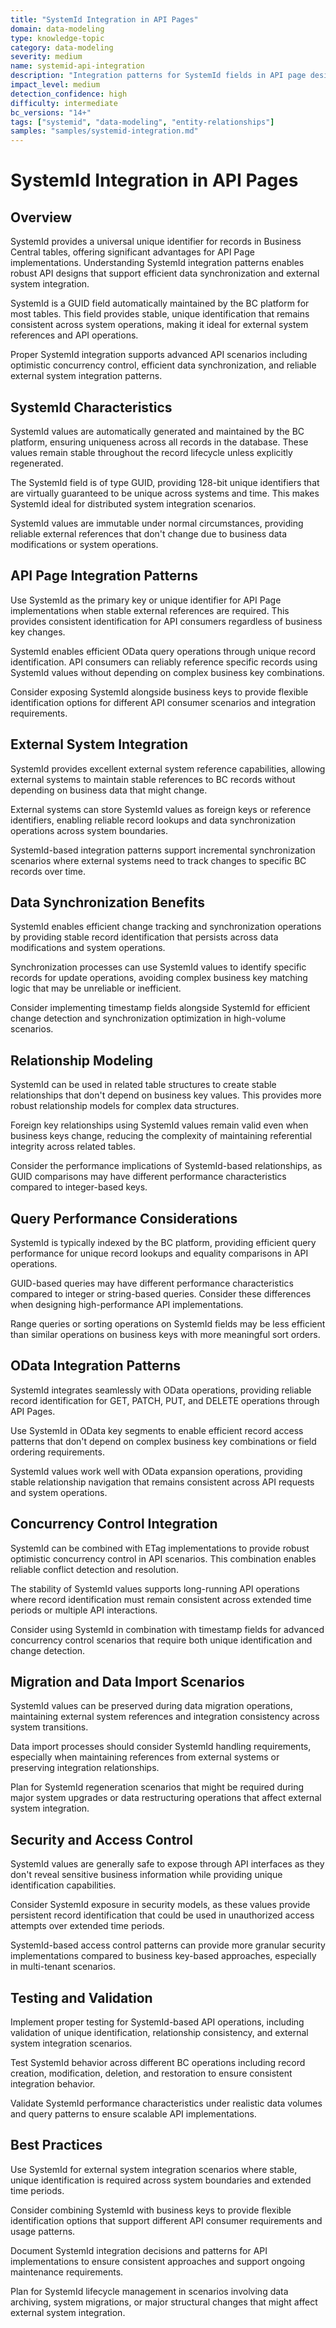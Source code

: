 ```yaml
---
title: "SystemId Integration in API Pages"
domain: data-modeling
type: knowledge-topic
category: data-modeling
severity: medium
name: systemid-api-integration
description: "Integration patterns for SystemId fields in API page design"
impact_level: medium
detection_confidence: high
difficulty: intermediate
bc_versions: "14+"
tags: ["systemid", "data-modeling", "entity-relationships"]
samples: "samples/systemid-integration.md"
---
```


# SystemId Integration in API Pages

## Overview

SystemId provides a universal unique identifier for records in Business Central tables, offering significant advantages for API Page implementations. Understanding SystemId integration patterns enables robust API designs that support efficient data synchronization and external system integration.

SystemId is a GUID field automatically maintained by the BC platform for most tables. This field provides stable, unique identification that remains consistent across system operations, making it ideal for external system references and API operations.

Proper SystemId integration supports advanced API scenarios including optimistic concurrency control, efficient data synchronization, and reliable external system integration patterns.

## SystemId Characteristics

SystemId values are automatically generated and maintained by the BC platform, ensuring uniqueness across all records in the database. These values remain stable throughout the record lifecycle unless explicitly regenerated.

The SystemId field is of type GUID, providing 128-bit unique identifiers that are virtually guaranteed to be unique across systems and time. This makes SystemId ideal for distributed system integration scenarios.

SystemId values are immutable under normal circumstances, providing reliable external references that don't change due to business data modifications or system operations.

## API Page Integration Patterns

Use SystemId as the primary key or unique identifier for API Page implementations when stable external references are required. This provides consistent identification for API consumers regardless of business key changes.

SystemId enables efficient OData query operations through unique record identification. API consumers can reliably reference specific records using SystemId values without depending on complex business key combinations.

Consider exposing SystemId alongside business keys to provide flexible identification options for different API consumer scenarios and integration requirements.

## External System Integration

SystemId provides excellent external system reference capabilities, allowing external systems to maintain stable references to BC records without depending on business data that might change.

External systems can store SystemId values as foreign keys or reference identifiers, enabling reliable record lookups and data synchronization operations across system boundaries.

SystemId-based integration patterns support incremental synchronization scenarios where external systems need to track changes to specific BC records over time.

## Data Synchronization Benefits

SystemId enables efficient change tracking and synchronization operations by providing stable record identification that persists across data modifications and system operations.

Synchronization processes can use SystemId values to identify specific records for update operations, avoiding complex business key matching logic that may be unreliable or inefficient.

Consider implementing timestamp fields alongside SystemId for efficient change detection and synchronization optimization in high-volume scenarios.

## Relationship Modeling

SystemId can be used in related table structures to create stable relationships that don't depend on business key values. This provides more robust relationship models for complex data structures.

Foreign key relationships using SystemId values remain valid even when business keys change, reducing the complexity of maintaining referential integrity across related tables.

Consider the performance implications of SystemId-based relationships, as GUID comparisons may have different performance characteristics compared to integer-based keys.

## Query Performance Considerations

SystemId is typically indexed by the BC platform, providing efficient query performance for unique record lookups and equality comparisons in API operations.

GUID-based queries may have different performance characteristics compared to integer or string-based queries. Consider these differences when designing high-performance API implementations.

Range queries or sorting operations on SystemId fields may be less efficient than similar operations on business keys with more meaningful sort orders.

## OData Integration Patterns

SystemId integrates seamlessly with OData operations, providing reliable record identification for GET, PATCH, PUT, and DELETE operations through API Pages.

Use SystemId in OData key segments to enable efficient record access patterns that don't depend on complex business key combinations or field ordering requirements.

SystemId values work well with OData expansion operations, providing stable relationship navigation that remains consistent across API requests and system operations.

## Concurrency Control Integration

SystemId can be combined with ETag implementations to provide robust optimistic concurrency control in API scenarios. This combination enables reliable conflict detection and resolution.

The stability of SystemId values supports long-running API operations where record identification must remain consistent across extended time periods or multiple API interactions.

Consider using SystemId in combination with timestamp fields for advanced concurrency control scenarios that require both unique identification and change detection.

## Migration and Data Import Scenarios

SystemId values can be preserved during data migration operations, maintaining external system references and integration consistency across system transitions.

Data import processes should consider SystemId handling requirements, especially when maintaining references from external systems or preserving integration relationships.

Plan for SystemId regeneration scenarios that might be required during major system upgrades or data restructuring operations that affect external system integration.

## Security and Access Control

SystemId values are generally safe to expose through API interfaces as they don't reveal sensitive business information while providing unique identification capabilities.

Consider SystemId exposure in security models, as these values provide persistent record identification that could be used in unauthorized access attempts over extended time periods.

SystemId-based access control patterns can provide more granular security implementations compared to business key-based approaches, especially in multi-tenant scenarios.

## Testing and Validation

Implement proper testing for SystemId-based API operations, including validation of unique identification, relationship consistency, and external system integration scenarios.

Test SystemId behavior across different BC operations including record creation, modification, deletion, and restoration to ensure consistent integration behavior.

Validate SystemId performance characteristics under realistic data volumes and query patterns to ensure scalable API implementations.

## Best Practices

Use SystemId for external system integration scenarios where stable, unique identification is required across system boundaries and extended time periods.

Consider combining SystemId with business keys to provide flexible identification options that support different API consumer requirements and usage patterns.

Document SystemId integration decisions and patterns for API implementations to ensure consistent approaches and support ongoing maintenance requirements.

Plan for SystemId lifecycle management in scenarios involving data archiving, system migrations, or major structural changes that might affect external system integration.